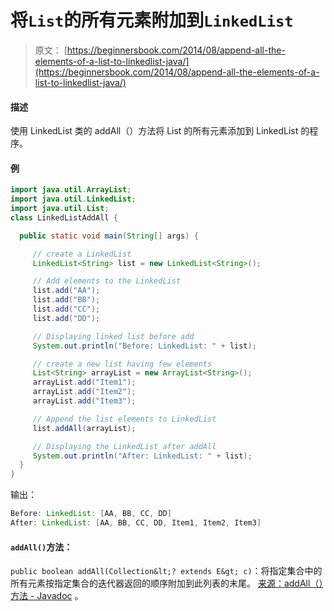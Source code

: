 # 将`List`的所有元素附加到`LinkedList`

> 原文： [https://beginnersbook.com/2014/08/append-all-the-elements-of-a-list-to-linkedlist-java/](https://beginnersbook.com/2014/08/append-all-the-elements-of-a-list-to-linkedlist-java/)

#### 描述

使用 LinkedList 类的 addAll（）方法将 List 的所有元素添加到 LinkedList 的程序。

#### 例

```java
import java.util.ArrayList;
import java.util.LinkedList;
import java.util.List;
class LinkedListAddAll {

  public static void main(String[] args) {

     // create a LinkedList
     LinkedList<String> list = new LinkedList<String>();

     // Add elements to the LinkedList
     list.add("AA");
     list.add("BB");
     list.add("CC");
     list.add("DD");

     // Displaying linked list before add
     System.out.println("Before: LinkedList: " + list);

     // create a new list having few elements
     List<String> arrayList = new ArrayList<String>();
     arrayList.add("Item1");
     arrayList.add("Item2");
     arrayList.add("Item3");

     // Append the list elements to LinkedList
     list.addAll(arrayList);

     // Displaying the LinkedList after addAll
     System.out.println("After: LinkedList: " + list);
  }
}
```

输出：

```java
Before: LinkedList: [AA, BB, CC, DD]
After: LinkedList: [AA, BB, CC, DD, Item1, Item2, Item3]
```

#### `addAll()`方法：

`public boolean addAll(Collection&lt;? extends E&gt; c)`：将指定集合中的所有元素按指定集合的​​迭代器返回的顺序附加到此列表的末尾。 [来源：addAll（）方法 - Javadoc](https://docs.oracle.com/javase/7/docs/api/java/util/LinkedList.html#addAll(java.util.Collection)) 。